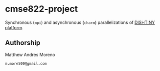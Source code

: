 # cmse822-project

Synchronous (`mpi`) and asynchronous (`charm`) parallelizations of [DISHTINY platform](https://osf.io/ewvg8/).

## Authorship

Matthew Andres Moreno

`m.more500@gmail.com`

